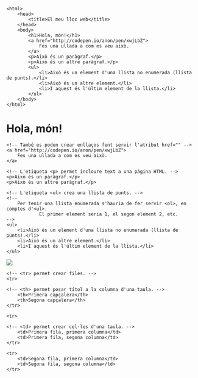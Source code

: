 
<!-- Els comentaris s'escriuen com aquesta línia! -->

<!--
	Els comentaris
	poden
	ocupar
	múltiples
	línies!
-->

<!-- #################### Les etiquetes #################### -->

<!-- Aquí hi ha un exemple de fitxer HTML que analitzarem. -->


<!doctype html>
	<html>
		<head>
			<title>El meu lloc web</title>
		</head>
		<body>
			<h1>Hola, món!</h1>
			<a href="http://codepen.io/anon/pen/xwjLbZ">
				Fes una ullada a com es veu això.
			</a>
			<p>Això és un paràgraf.</p>
			<p>Això és un altre paràgraf.</p>
			<ul>
				<li>Això és un element d'una llista no enumerada (llista de punts).</li>
				<li>Això és un altre element.</li>
				<li>I aquest és l'últim element de la llista.</li>
			</ul>
		</body>
	</html>

<!--
	Un fitxer HTML sempre comença indicant al navegador que la pàgina és HTML.
-->
<!doctype html>

<!-- Després d'això, es comença obrint l'etiqueta <html>. -->
<html>

<!-- Aquesta etiqueta s'ha de tancar al final del fitxer amb </html>. -->
</html>

<!-- No s'ha d'escriure res més després d'aquesta etiqueta final. -->

<!-- Entremig (entre les etiquetes d'obertura i tancament <html></html>), trobem: -->

<!-- Una capçalera definida per <head> (que s'ha de tancar emprant </head>). -->
<!--
	La capçalera conté descripcions i informació addicional que no es mostra,
        això són les metadades.
-->

<head>
	<!--
		L'etiqueta <title> indica al navegador el títol que s'ha de visualitzar 
                a la finestra del buscador, a la barra del títol, i al nom de la pestanya.
	-->
	<title>El meu lloc web</title>
</head>

<!-- Després de la secció <head>, trobem l'etiqueta <body> -->
<!-- Fins a aquest punt, res del que s'ha fet apareixerà a la finestra del navegador. -->
<!-- Hem d'emplenar el cos amb el contingut per visualitzar. -->

<body>
	<!-- L'etiqueta h1 crea el títol. -->
	<h1>Hola, món!</h1>
	<!--
		També es poden fer subtítols per <h1>, que van des del més important <h2>
                fins al més precís <h6>.
	-->

	<!-- També es poden crear enllaços fent servir l'atribut href="" -->
	<a href="http://codepen.io/anon/pen/xwjLbZ">
		Fes una ullada a com es veu això.
	</a>

	<!-- L'etiqueta <p> permet incloure text a una pàgina HTML. -->
	<p>Això és un paràgraf.</p>
	<p>Això és un altre paràgraf.</p>

	<!-- L'etiqueta <ul> crea una llista de punts. -->
	<!--
		Per tenir una llista enumerada s'hauria de fer servir <ol>, en comptes d'<ul>.
                El primer element seria 1, el segon element 2, etc.
	-->
	<ul>
		<li>Això és un element d'una llista no enumerada (llista de punts).</li>
		<li>Això és un altre element.</li>
		<li>I aquest és l'últim element de la llista.</li>
	</ul>
</body>

<!-- I això és tot, crear un fitxer HTML pot ser molt simple. -->

<!-- Però és possible afegir molts altres tipus d'etiquetes HTML addicionals. -->

<!-- L'etiqueta <img /> es fa servir per afegir imatges. -->
<!--
	L'origen de la imatge s'indica fent servir l'atribut src=""
	L'origen pot ser una adreça URL o la ruta a un arxiu del teu ordinador.
-->
<img src="http://i.imgur.com/XWG0O.gif"/>

<!-- També es poden crear taules. -->

<!-- L'etiqueta <table> obre la taula. -->
<table>

	<!-- <tr> permet crear files. -->
	<tr>

	<!-- <th> permet posar títol a la columna d'una taula. -->
		<th>Primera capçalera</th>
		<th>Segona capçalera</th>
	</tr>

	<tr>

	<!-- <td> permet crear cel·les d'una taula. -->
		<td>Primera fila, primera columna</td>
		<td>Primera fila, segona columna</td>
	</tr>

	<tr>
		<td>Segona fila, primera columna</td>
		<td>Segona fila, segona columna</td>
	</tr>
</table>

